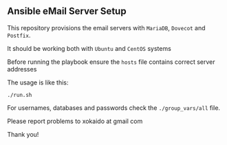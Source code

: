 ## Ansible eMail Server Setup

This repository provisions the email servers with 
```MariaDB```, ```Dovecot``` and ```Postfix```.

It should be working both with ```Ubuntu``` and ```CentOS``` systems



Before running the playbook ensure the ```hosts``` file
contains correct server addresses

The usage is like this:

```./run.sh```

For usernames, databases and passwords check the ```./group_vars/all``` file.


Please report problems to xokaido at gmail  com

Thank you!
